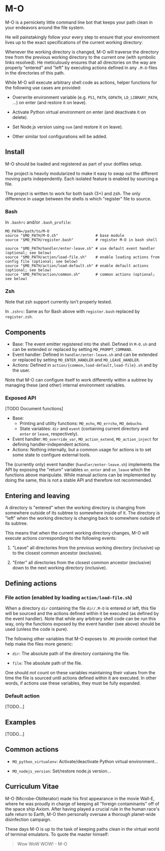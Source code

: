 # M-O

M-O is a pernickety little command line bot that keeps your path clean in your
endeavors around the file system.

He will painstakingly follow your every step to ensure that your environment
lives up to the exact specifications of the current working directory:

Whenever the working directory is changed, M-O will traverse the directory tree
from the previous working directory to the current one (with symbolic links resolved).
He meticulously ensures that all directories on the way are properly
"entered" and "left" by executing actions defined in any `.M-O`-files
in the directories of this path.

While M-O will execute arbitrary shell code as actions,
helper functions for the following use cases are provided:

* Overwrite environment variable (e.g. `PS1`, `PATH`, `GOPATH`, `LD_LIBRARY_PATH`, ...) on enter
  (and restore it on leave).

* Activate Python virtual environment on enter (and deactivate it on delete).

* Set Node.js version using `nvm` (and restore it on leave).

* Other similar tool configurations will be added.

## Install

M-O should be loaded and registered as part of your dotfiles setup.

The project is heavily modularized to make it easy to swap out the different moving parts independently.
Each isolated feature is enabled by sourcing a file.

The project is written to work for both bash (3+) and zsh.
The only difference in usage between the shells is which "register" file to source.

### Bash

In `.bashrc` and/or `.bash_profile`:

	MO_PATH=/path/to/M-O
	source "$MO_PATH/M-O.sh"                 # base module
	source "$MO_PATH/register.bash"          # register M-O in bash shell
	
	source "$MO_PATH/handler/enter-leave.sh" # use default event handler (optional; see below)
	source "$MO_PATH/action/load-file.sh"    # enable loading actions from config file (optional; see below)
	source "$MO_PATH/action/load-default.sh" # enable default actions (optional; see below)
	source "$MO_PATH/action/common.sh"       # common actions (optional; see below)

### Zsh

Note that zsh support currently isn't properly tested.

In `.zshrc`: Same as for Bash above with `register.bash` replaced by `register.zsh`.

## Components

* Base: The event emitter registered into the shell. Defined in `M-O.sh` and can be extended or replaced by setting `MO_PROMPT_COMMAND`.
* Event handler: Defined in `handler/enter-leave.sh` and can be extended or replaced by setting `MO_ENTER_HANDLER` and `MO_LEAVE_HANDLER`.
* Actions: Defined in `action/{common,load-default,load-file}.sh` and by the user.

Note that M-O can configure itself to work differently within a subtree by managing these (and other) internal environment variables.

### Exposed API

[TODO Document functions]

* Base:
  - Printing and utility functions: `MO_echo`, `MO_errcho`, `MO_debucho`.
  - State variables: `dir` and `event` (containing current directory and `enter` or `leave`, respectively).
* Event handler: `MO_override_var`, `MO_action_extend`, `MO_action_inject` for defining handler-independent actions.
* Actions: Nothing internally, but a common usage for actions is to set some state to configure external tools.

The (currently only) event handler (`handler/enter-leave.sh`) implements the API by exposing the "return" variables
`on_enter` and `on_leave` which the functions above manipulate.
While manual actions can be implemented by doing the same, this is not a stable API and therefore not recommended.

## Entering and leaving

A directory is "entered" when the working directory is changing
from somewhere outside of its subtree to somewhere inside of it.
The directory is "left" when the working directory is changing back
to somewhere outside of its subtree.

This means that when the current working directory changes,
M-O will execute actions corresponding to the following events:

1. "Leave" all directories from the previous working directory (inclusive)
   up to the closest common ancestor (exclusive).
  
2. "Enter" all directories from the closest common ancestor (exclusive)
   down to the next working directory (inclusive).

## Defining actions

### File action (enabled by loading `action/load-file.sh`)

When a directory `dir` containing the file `dir/.M-O` is entered or left,
this file will be sourced and the actions defined within it be executed (as defined by the event handler).
Note that while any arbitrary shell code can be run this way,
only the functions exposed by the event handler (see above) should be used (unless the code is pure).

The following other variables that M-O exposes to `.MO`
provide context that help make the files more generic:

* `dir`: The absolute path of the directory containing the file.

* `file`: The absolute path of the file.

One should *not* count on these variables maintaining their values from the
time the file is sourced until actions defined within it are executed.
In other words, if actions use these variables, they must be fully expanded.

### Default action

[TODO...]

## Examples

[TODO...]

## Common actions

* `MO_python_virtualenv`: Activate/deactivate Python virtual environment...

* `MO_nodejs_version`: Set/restore node.js version...

## Curriculum Vitae

M-O (Microbe-Obliterator) made his first appearance in the movie Wall-E,
where he was proudly in charge of keeping all "foreign contaminants" off of
the space ship Axiom.
After having played a crucial rule in the human race's safe return to Earth,
M-O then personally oversaw a thorough planet-wide disinfection campaign.

These days M-O is up to the task of keeping paths clean in
the virtual world of terminal emulators.
To quote the master himself:

> Wow WoW WOW! - M-O
